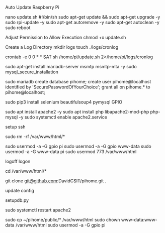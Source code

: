 Auto Update Raspberry Pi

nano update.sh
    #!/bin/sh
    sudo apt-get update && sudo apt-get upgrade -y
    sudo rpi-update -y
    sudo apt-get autoremove -y
    sudo apt-get autoclean -y
    sudo reboot

Adjust Permission to Allow Execution
    chmod +x update.sh

Create a Log Directory
mkdir logs
touch ./logs/cronlog

crontab -e
    0 0 * * SAT sh /home/pi/update.sh 2>/home/pi/logs/cronlog   

sudo apt-get install mariadb-server msmtp msmtp-mta -y
sudo mysql_secure_installation

sudo mariadb
    create database pihome;
    create user pihome@localhost identified by 'SecurePasswordOfYourChoice'; 
    grant all on pihome.* to pihome@localhost;

sudo pip3 install selenium beautifulsoup4 pymysql GPIO

sudo apt install apache2 -y
sudo apt install php libapache2-mod-php php-mysql -y
sudo systemctl enable apache2.service  

setup ssh

sudo rm -rf /var/www/html/*

sudo usermod -a -G gpio pi
sudo usermod -a -G gpio www-data
sudo usermod -a -G www-data pi
sudo usermod 773 /var/www/html

logoff logon

cd /var/www/html/*

git clone git@github.com:DavidCSIT/pihome.git .

update config

setupdb.py

sudo systemctl restart apache2

sudo cp ~/pihome/public/*  /var/www/html
sudo chown www-data:www-data /var/www/html 
sudo usermod -a -G gpio pi
